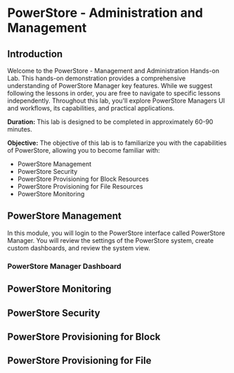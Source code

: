 # PowerStore - Administration and Management
## Introduction
Welcome to the PowerStore - Management and Administration Hands-on Lab. This hands-on demonstration provides a comprehensive understanding of PowerStore Manager key features. While we suggest following the lessons in order, you are free to navigate to specific lessons independently. Throughout this lab, you'll explore PowerStore Managers UI and workflows, its capabilities, and practical applications. 

**Duration:** This lab is designed to be completed in approximately 60-90 minutes.

**Objective:** The objective of this lab is to familiarize you with the capabilities of PowerStore, allowing you to become familiar with:

- PowerStore Management
- PowerStore Security
- PowerStore Provisioning for Block Resources
- PowerStore Provisioning for File Resources
- PowerStore Monitoring

## PowerStore Management
In this module, you will login to the PowerStore interface called PowerStore Manager. You will review the settings of the PowerStore system, create custom dashboards, and review the system view.

### PowerStore Manager Dashboard

## PowerStore Monitoring
## PowerStore Security
## PowerStore Provisioning for Block
## PowerStore Provisioning for File
